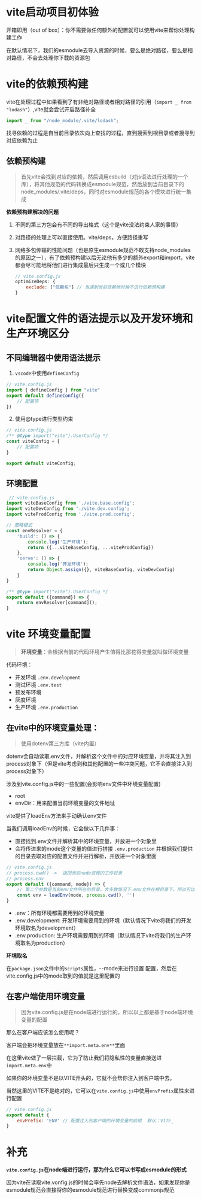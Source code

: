 # vite启动项目初体验

开箱即用（out of box）：你不需要做任何额外的配置就可以使用vite来帮你处理构建工作

在默认情况下，我们的esmodule去导入资源的时候，要么是绝对路径，要么是相对路径，不会去处理你下载的资源包

# vite的依赖预构建

vite在处理过程中如果看到了有非绝对路径或者相对路径的引用（`import _ from "lodash"`）,vite就会尝试开启路径补全

```javascript
import _ from "/node_module/.vite/lodash";
```

找寻依赖的过程是自当前目录依次向上查找的过程，直到搜索到根目录或者搜寻到对应依赖为止

## 依赖预构建

> 首先vite会找到对应的依赖，然后调用esbuild（对js语法进行处理的一个库），将其他规范的代码转换成esmodule规范，然后放到当前目录下的node_modules/.vite/deps，同时对esmodule规范的各个模块进行统一集成

**依赖预构建解决的问题**

1. 不同的第三方包会有不同的导出格式（这个是vite没法约束人家的事情）

2. 对路径的处理上可以直接使用。vite/deps，方便路径重写

3. 网络多包传输的性能问题（也是原生esmodule规范不敢支持node_modules的原因之一），有了依赖预构建以后无论他有多少的额外export和import，vite都会尽可能地将他们进行集成最后只生成一个或几个模块

   ```js
   // vite.config.js
   optimizeDeps: {
       exclude: ["依赖名"] // 当遇到当前依赖地时候不进行依赖预构建
   }
   ```

# vite配置文件的语法提示以及开发环境和生产环境区分

## 不同编辑器中使用语法提示

1. `vscode`中使用`defineConfig`

```js
// vite.config.js
import { defineConfig } from "vite"
export default defineConfig({
    // 配置项
})
```

2. 使用@type进行类型约束

```js
// vite.config.js
/** @type import("vite").UserConfig */
const viteConfig = {
    // 配置项
}

export default viteConfig;
```

## 环境配置

```js
 // vite.config.js
import viteBaseConfig from './vite.base.config';
import viteDevConfig from './vite.dev.config';
import viteProdConfig from './vite.prod.config';

// 策略模式
const envResolver = {
    'build': () => {
        console.log('生产环境');
        return ({...viteBaseConfig, ...viteProdConfig})
    },
    'serve': () => {
        console.log('开发环境');
        return Object.assign({}, viteBaseConfig, viteDevConfig)
    }
}

/** @type import("vite").UserConfig */
export default ({command}) => {
    return envResolver[command]();
}
```

# vite 环境变量配置

> **环境变量**：会根据当前的代码环境产生值得比那花得变量就叫做环境变量

代码环境：

* 开发环境  `.env.development`
* 测试环境 `.env.test`
* 预发布环境
* 灰度环境
* 生产环境 `.env.production`

## 在vite中的环境变量处理：

> 使用dotenv第三方库（vite内置）

dotenv会自动读取.env文件，并解析这个文件中的对应环境变量，并将其注入到process对象下（但是vite考虑到和其他配置的一些冲突问题，它不会直接注入到process对象下）

涉及到vite.config.js中的一些配置(会影响env文件中环境变量配置)

- root
- envDir：用来配置当前环境变量的文件地址

vite提供了loadEnv方法来手动确认env文件

当我们调用loadEnv的时候，它会做以下几件事：

* 直接找到.env文件并解析其中的环境变量，并放进一个对象里
* 会将传进来的mode这个变量的值进行拼接 `.env.production` 并根据我们提供的目录去取对应的配置文件并进行解析，并放进一个对象里面 

```js
// vite.config.js
// process.cwd() ->  返回当前node进程的工作目录
// process.env
export default ({command, mode}) => {
    // 第二个参数是当前env文件所在的目录，大多数情况下.env文件在根目录下，所以可以使用process.cwd()来表示
    const env = loadEnv(mode, process.cwd(), '')
}
```

* .env：所有环境都需要用到的环境变量
* .env.development: 开发环境需要用到的环境（默认情况下vite将我们的开发环境取名为development）
* .env.production: 生产环境需要用到的环境（默认情况下vite将我们的生产环境取名为production）

**环境取名**

在`package.json`文件中的`scripts`属性，--mode来进行设置 配置，然后在vite.config.js中的mode取到的值就是这里配置的

## 在客户端使用环境变量

> 因为vite.config.js是在node端进行运行的，所以以上都是基于node端环境变量的配置

那么在客户端应该怎么使用呢？

客户端会把环境变量放在`**import.meta.env**`里面

在这里vite做了一层拦截，它为了防止我们将隐私性的变量直接送进`import.meta.env`中

如果你的环境变量不是以VITE开头的，它就不会帮你注入到客户端中去。

当然这里的VITE不是绝对的，它可以在`vite.config.js`中使用`envPrefix`属性来进行配置

```js
// vite.config.js
export default {
	envPrefix: 'ENV' // 配置注入到客户端的环境变量的前缀  默认：VITE_
}
```



# 补充

**`vite.config.js`在node端进行运行，那为什么它可以书写成esmodule的形式**

因为vite在读取vite.vonfig.js的时候会率先node去解析文件语法，如果发现你是esmodule规范会直接将你的esmodule规范进行替换变成commonjs规范